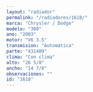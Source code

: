 ```yaml
---
layout: "radiador"
permalink: "/radiadores/1618/"
marca: "Chrysler / Dodge"
modelo: "300"
ano: "2003"
motor: "V6 3.5"
transmision: "Automática"
parte: "431409"
clima: "Con clima"
alto: "26 5/8"
ancho: "14 7/8"
observaciones: ""
id: "1618"
---
```


